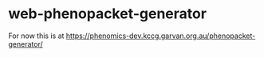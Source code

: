 # web-phenopacket-generator

For now this is at https://phenomics-dev.kccg.garvan.org.au/phenopacket-generator/
